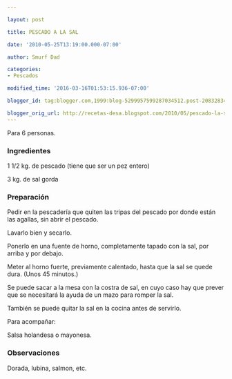 ```yaml
---

layout: post

title: PESCADO A LA SAL

date: '2010-05-25T13:19:00.000-07:00'

author: Smurf Dad

categories:
- Pescados

modified_time: '2016-03-16T01:53:15.936-07:00'

blogger_id: tag:blogger.com,1999:blog-5299957599287034512.post-2083283451899967330

blogger_orig_url: http://recetas-desa.blogspot.com/2010/05/pescado-la-sal.html
---
```


Para 6 personas.

<h3>Ingredientes</h3>

1 1/2 kg. de pescado (tiene que ser un pez entero)

3 kg. de sal gorda

<h3>Preparación</h3>

Pedir en la pescadería que quiten las tripas del pescado por donde están las agallas, sin abrir el pescado.

Lavarlo bien y secarlo.

Ponerlo en una fuente de horno, completamente tapado con la sal, por arriba y por debajo.

Meter al horno fuerte, previamente calentado, hasta que la sal se quede dura. (Unos 45 minutos.)

Se puede sacar a la mesa con la costra de sal, en cuyo caso hay que prever que se necesitará la ayuda de un mazo para romper la sal.

También se puede quitar la sal en la cocina antes de servirlo.

Para acompañar:

Salsa holandesa o mayonesa.

<h3>Observaciones</h3>

Dorada, lubina, salmon, etc.